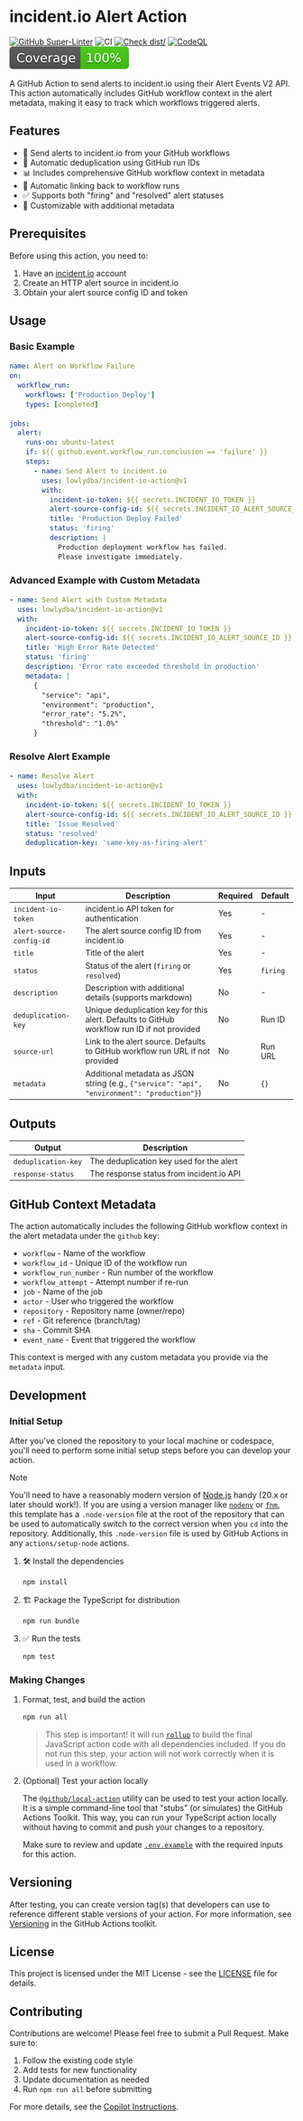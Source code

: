 # incident.io Alert Action

[![GitHub Super-Linter](https://github.com/lowlydba/incident-io-action/actions/workflows/linter.yml/badge.svg)](https://github.com/super-linter/super-linter)
![CI](https://github.com/lowlydba/incident-io-action/actions/workflows/ci.yml/badge.svg)
[![Check dist/](https://github.com/lowlydba/incident-io-action/actions/workflows/check-dist.yml/badge.svg)](https://github.com/lowlydba/incident-io-action/actions/workflows/check-dist.yml)
[![CodeQL](https://github.com/lowlydba/incident-io-action/actions/workflows/codeql-analysis.yml/badge.svg)](https://github.com/lowlydba/incident-io-action/actions/workflows/codeql-analysis.yml)
[![Coverage](./badges/coverage.svg)](./badges/coverage.svg)

A GitHub Action to send alerts to incident.io using their Alert Events V2 API.
This action automatically includes GitHub workflow context in the alert
metadata, making it easy to track which workflows triggered alerts.

## Features

- 🚨 Send alerts to incident.io from your GitHub workflows
- 🔄 Automatic deduplication using GitHub run IDs
- 📊 Includes comprehensive GitHub workflow context in metadata
- 🔗 Automatic linking back to workflow runs
- ✅ Supports both "firing" and "resolved" alert statuses
- 🎨 Customizable with additional metadata

## Prerequisites

Before using this action, you need to:

1. Have an [incident.io](https://incident.io) account
2. Create an HTTP alert source in incident.io
3. Obtain your alert source config ID and token

## Usage

### Basic Example

```yaml
name: Alert on Workflow Failure
on:
  workflow_run:
    workflows: ['Production Deploy']
    types: [completed]

jobs:
  alert:
    runs-on: ubuntu-latest
    if: ${{ github.event.workflow_run.conclusion == 'failure' }}
    steps:
      - name: Send Alert to incident.io
        uses: lowlydba/incident-io-action@v1
        with:
          incident-io-token: ${{ secrets.INCIDENT_IO_TOKEN }}
          alert-source-config-id: ${{ secrets.INCIDENT_IO_ALERT_SOURCE_ID }}
          title: 'Production Deploy Failed'
          status: 'firing'
          description: |
            Production deployment workflow has failed.
            Please investigate immediately.
```

### Advanced Example with Custom Metadata

```yaml
- name: Send Alert with Custom Metadata
  uses: lowlydba/incident-io-action@v1
  with:
    incident-io-token: ${{ secrets.INCIDENT_IO_TOKEN }}
    alert-source-config-id: ${{ secrets.INCIDENT_IO_ALERT_SOURCE_ID }}
    title: 'High Error Rate Detected'
    status: 'firing'
    description: 'Error rate exceeded threshold in production'
    metadata: |
      {
        "service": "api",
        "environment": "production",
        "error_rate": "5.2%",
        "threshold": "1.0%"
      }
```

### Resolve Alert Example

```yaml
- name: Resolve Alert
  uses: lowlydba/incident-io-action@v1
  with:
    incident-io-token: ${{ secrets.INCIDENT_IO_TOKEN }}
    alert-source-config-id: ${{ secrets.INCIDENT_IO_ALERT_SOURCE_ID }}
    title: 'Issue Resolved'
    status: 'resolved'
    deduplication-key: 'same-key-as-firing-alert'
```

## Inputs

| Input                    | Description                                                                                  | Required | Default  |
| ------------------------ | -------------------------------------------------------------------------------------------- | -------- | -------- |
| `incident-io-token`      | incident.io API token for authentication                                                     | Yes      | -        |
| `alert-source-config-id` | The alert source config ID from incident.io                                                  | Yes      | -        |
| `title`                  | Title of the alert                                                                           | Yes      | -        |
| `status`                 | Status of the alert (`firing` or `resolved`)                                                 | Yes      | `firing` |
| `description`            | Description with additional details (supports markdown)                                      | No       | -        |
| `deduplication-key`      | Unique deduplication key for this alert. Defaults to GitHub workflow run ID if not provided  | No       | Run ID   |
| `source-url`             | Link to the alert source. Defaults to GitHub workflow run URL if not provided                | No       | Run URL  |
| `metadata`               | Additional metadata as JSON string (e.g., `{"service": "api", "environment": "production"}`) | No       | `{}`     |

## Outputs

| Output              | Description                              |
| ------------------- | ---------------------------------------- |
| `deduplication-key` | The deduplication key used for the alert |
| `response-status`   | The response status from incident.io API |

## GitHub Context Metadata

The action automatically includes the following GitHub workflow context in the
alert metadata under the `github` key:

- `workflow` - Name of the workflow
- `workflow_id` - Unique ID of the workflow run
- `workflow_run_number` - Run number of the workflow
- `workflow_attempt` - Attempt number if re-run
- `job` - Name of the job
- `actor` - User who triggered the workflow
- `repository` - Repository name (owner/repo)
- `ref` - Git reference (branch/tag)
- `sha` - Commit SHA
- `event_name` - Event that triggered the workflow

This context is merged with any custom metadata you provide via the `metadata`
input.

## Development

### Initial Setup

After you've cloned the repository to your local machine or codespace, you'll
need to perform some initial setup steps before you can develop your action.

> [!NOTE]
>
> You'll need to have a reasonably modern version of
> [Node.js](https://nodejs.org) handy (20.x or later should work!). If you are
> using a version manager like [`nodenv`](https://github.com/nodenv/nodenv) or
> [`fnm`](https://github.com/Schniz/fnm), this template has a `.node-version`
> file at the root of the repository that can be used to automatically switch to
> the correct version when you `cd` into the repository. Additionally, this
> `.node-version` file is used by GitHub Actions in any `actions/setup-node`
> actions.

1. :hammer_and_wrench: Install the dependencies

   ```bash
   npm install
   ```

1. :building_construction: Package the TypeScript for distribution

   ```bash
   npm run bundle
   ```

1. :white_check_mark: Run the tests

   ```bash
   npm test
   ```

### Making Changes

1. Format, test, and build the action

   ```bash
   npm run all
   ```

   > This step is important! It will run [`rollup`](https://rollupjs.org/) to
   > build the final JavaScript action code with all dependencies included. If
   > you do not run this step, your action will not work correctly when it is
   > used in a workflow.

2. (Optional) Test your action locally

   The [`@github/local-action`](https://github.com/github/local-action) utility
   can be used to test your action locally. It is a simple command-line tool
   that "stubs" (or simulates) the GitHub Actions Toolkit. This way, you can run
   your TypeScript action locally without having to commit and push your changes
   to a repository.

   Make sure to review and update [`.env.example`](./.env.example) with the
   required inputs for this action.

## Versioning

After testing, you can create version tag(s) that developers can use to
reference different stable versions of your action. For more information, see
[Versioning](https://github.com/actions/toolkit/blob/main/docs/action-versioning.md)
in the GitHub Actions toolkit.

## License

This project is licensed under the MIT License - see the [LICENSE](LICENSE) file
for details.

## Contributing

Contributions are welcome! Please feel free to submit a Pull Request. Make sure
to:

1. Follow the existing code style
2. Add tests for new functionality
3. Update documentation as needed
4. Run `npm run all` before submitting

For more details, see the
[Copilot Instructions](.github/copilot-instructions.md).
